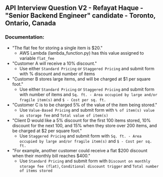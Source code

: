 ## API Interview Question V2 - Refayat Haque - "Senior Backend Engineer" candidate - Toronto, Ontario, Canada

### Documentation:
- "The flat fee for storing a single item is $20."
  - AWS Lambda (lambda_function.py) has this value assigned to variable `flat_fee`
- "Customer A will receive a 10% discount."
  - Use either `Standard Pricing` or `Staggered Pricing` and submit form with % discount and number of items
- "Customer B stores large items, and will be charged at $1 per square foot."
  - Use either `Standard Pricing` or `Staggered Pricing` and submit form with number of items and `Sq. ft. - Area occupied by large and/or fragile item(s)` and `$ - Cost per sq. ft.`
- "Customer C is to be charged 5% of the value of the item being stored."
  - Use `Value-Based Pricing` and submit form with `% of item(s) value as storage fee` and `Total value of item(s)`
- "Client D would like a 5% discount for the first 100 items stored, 10% discount for the next 100, and 15% when they store over 200 items, and be charged at $2 per square foot."
  - Use `Staggered Pricing` and submit form with `Sq. ft. - Area occupied by large and/or fragile item(s)` and `$ - Cost per sq. ft.`
- "For example, another customer could receive a flat $200 discount when their monthly bill reaches $400."
  - Use `Standard Pricing` and submit form with `Discount on monthly storage fee (flat)`, `Conditional discount trigger` and `Total number of items stored`
